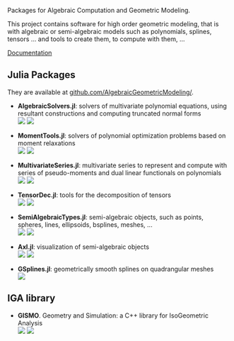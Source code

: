 
Packages for Algebraic Computation and Geometric Modeling. 

This project contains software for high order geometric modeling, that is with algebraic or semi-algebraic models such as polynomials, splines, tensors ...
and tools to create them, to compute with them, ...

[Documentation](https://algebraicgeometricmodeling.github.io/)

## Julia Packages
They are available at [github.com/AlgebraicGeometricModeling/](https://github.com/AlgebraicGeometricModeling/).

- **AlgebraicSolvers.jl**: solvers of multivariate polynomial equations, using resultant constructions and computing truncated normal forms<br/>
[![](https://img.shields.io/badge/docs-latest-blue.svg)](https://AlgebraicGeometricModeling.github.io/AlgebraicSolvers.jl/)
[![](https://img.shields.io/badge/source-orange)](https://github.com/AlgebraicGeometricModeling/AlgebraicSolvers.jl)

- **MomentTools.jl**: solvers of polynomial optimization problems based on moment relaxations<br/>
[![](https://img.shields.io/badge/docs-latest-blue.svg)](https://AlgebraicGeometricModeling.github.io/MomentTools.jl/)
[![](https://img.shields.io/badge/source-orange)](https://github.com/AlgebraicGeometricModeling/MomentTools.jl/)

- **MultivariateSeries.jl**: multivariate series to represent and compute with series of pseudo-moments and dual linear functionals on polynomials<br/>
[![](https://img.shields.io/badge/docs-latest-blue.svg)](https://AlgebraicGeometricModeling.github.io/MultivariateSeries.jl/) 
[![](https://img.shields.io/badge/source-orange)](https://github.com/AlgebraicGeometricModeling/MultivariateSeries.jl)

- **TensorDec.jl**: tools for the decomposition of tensors<br/>
[![](https://img.shields.io/badge/docs-latest-blue.svg)](https://AlgebraicGeometricModeling.github.io/TensorDec.jl/) 
[![](https://img.shields.io/badge/source-orange)](https://github.com/AlgebraicGeometricModeling/TensorDec.jl)

- **SemiAlgebraicTypes.jl**: semi-algebraic objects, such as points, spheres, lines, ellipsoids, bsplines, meshes, ...<br/>
[![](https://img.shields.io/badge/docs-latest-blue.svg)](https://AlgebraicGeometricModeling.github.io/SemiAlgebraicTypes.jl/) 
[![](https://img.shields.io/badge/source-orange)](https://github.com/AlgebraicGeometricModeling/SemiAlgebraicTypes.jl)

- **Axl.jl**: visualization of semi-algebraic objects  
[![](https://img.shields.io/badge/docs-latest-blue.svg)](http://axl.inria.fr/doc/Axl.jl/)
[![](https://img.shields.io/badge/source-orange)](https://github.com/AlgebraicGeometricModeling/Axl.jl)

- **GSplines.jl**: geometrically smooth splines on quadrangular meshes<br/>
[![](https://img.shields.io/badge/docs-latest-blue.svg)](https://AlgebraicGeometricModeling.github.io/GSplines.jl/)

## IGA library

- **GISMO**. Geometry and Simulation: a C++ library for IsoGeometric Analysis<br/>
[![](https://img.shields.io/badge/docs-latest-blue.svg)](https://gismo.github.io/)
[![](https://img.shields.io/badge/source-orange)](https://github.com/gismo)

